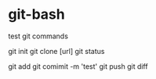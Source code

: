 # git-bash
test git commands

git init
git clone [url]
git status

git add
git comimit -m 'test'
git push
git diff
